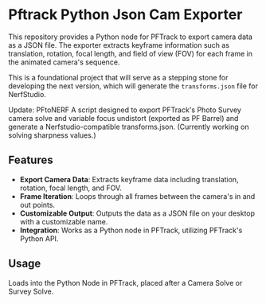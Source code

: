 # Pftrack Python Json Cam Exporter

This repository provides a Python node for PFTrack to export camera data as a JSON file. The exporter extracts keyframe information such as translation, rotation, focal length, and field of view (FOV) for each frame in the animated camera's sequence.

This is a foundational project that will serve as a stepping stone for developing the next version, which will generate the `transforms.json` file for NerfStudio.

Update: PFtoNERF 
A script designed to export PFTrack's Photo Survey camera solve and variable focus undistort (exported as PF Barrel) and generate a Nerfstudio-compatible transforms.json. (Currently working on solving sharpness values.)

## Features

- **Export Camera Data**: Extracts keyframe data including translation, rotation, focal length, and FOV.
- **Frame Iteration**: Loops through all frames between the camera's in and out points.
- **Customizable Output**: Outputs the data as a JSON file on your desktop with a customizable name.
- **Integration**: Works as a Python node in PFTrack, utilizing PFTrack's Python API.

## Usage

Loads into the Python Node in PFTrack, placed after a Camera Solve or Survey Solve.
